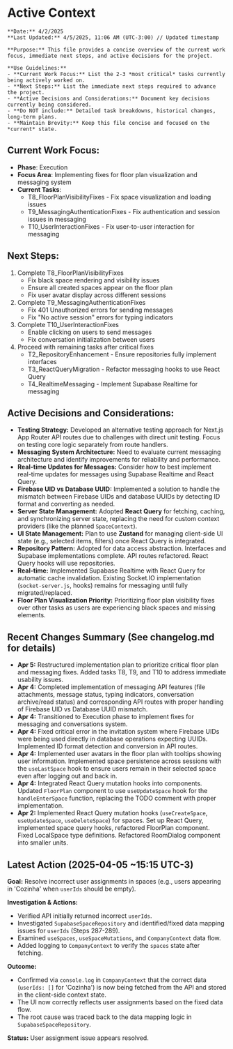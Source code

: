 # Active Context
```guidance
**Date:** 4/2/2025
**Last Updated:** 4/5/2025, 11:06 AM (UTC-3:00) // Updated timestamp

**Purpose:** This file provides a concise overview of the current work focus, immediate next steps, and active decisions for the project.

**Use Guidelines:**
- **Current Work Focus:** List the 2-3 *most critical* tasks currently being actively worked on.
- **Next Steps:** List the immediate next steps required to advance the project.
- **Active Decisions and Considerations:** Document key decisions currently being considered.
- **Do NOT include:** Detailed task breakdowns, historical changes, long-term plans.
- **Maintain Brevity:** Keep this file concise and focused on the *current* state.
```
## Current Work Focus:
- **Phase**: Execution
- **Focus Area**: Implementing fixes for floor plan visualization and messaging system
- **Current Tasks**: 
  - T8_FloorPlanVisibilityFixes - Fix space visualization and loading issues
  - T9_MessagingAuthenticationFixes - Fix authentication and session issues in messaging
  - T10_UserInteractionFixes - Fix user-to-user interaction for messaging

## Next Steps:
1. Complete T8_FloorPlanVisibilityFixes
   - Fix black space rendering and visibility issues
   - Ensure all created spaces appear on the floor plan
   - Fix user avatar display across different sessions
2. Complete T9_MessagingAuthenticationFixes
   - Fix 401 Unauthorized errors for sending messages
   - Fix "No active session" errors for typing indicators
3. Complete T10_UserInteractionFixes
   - Enable clicking on users to send messages
   - Fix conversation initialization between users
4. Proceed with remaining tasks after critical fixes
   - T2_RepositoryEnhancement - Ensure repositories fully implement interfaces
   - T3_ReactQueryMigration - Refactor messaging hooks to use React Query
   - T4_RealtimeMessaging - Implement Supabase Realtime for messaging

## Active Decisions and Considerations:
- **Testing Strategy:** Developed an alternative testing approach for Next.js App Router API routes due to challenges with direct unit testing. Focus on testing core logic separately from route handlers.
- **Messaging System Architecture:** Need to evaluate current messaging architecture and identify improvements for reliability and performance.
- **Real-time Updates for Messages:** Consider how to best implement real-time updates for messages using Supabase Realtime and React Query.
- **Firebase UID vs Database UUID:** Implemented a solution to handle the mismatch between Firebase UIDs and database UUIDs by detecting ID format and converting as needed.
- **Server State Management:** Adopted **React Query** for fetching, caching, and synchronizing server state, replacing the need for custom context providers (like the planned `SpaceContext`).
- **UI State Management:** Plan to use **Zustand** for managing client-side UI state (e.g., selected items, filters) once React Query is integrated.
- **Repository Pattern:** Adopted for data access abstraction. Interfaces and Supabase implementations complete. API routes refactored. React Query hooks will use repositories.
- **Real-time:** Implemented Supabase Realtime with React Query for automatic cache invalidation. Existing Socket.IO implementation (`socket-server.js`, hooks) remains for messaging until fully migrated/replaced.
- **Floor Plan Visualization Priority:** Prioritizing floor plan visibility fixes over other tasks as users are experiencing black spaces and missing elements.

## Recent Changes Summary (See changelog.md for details)
- **Apr 5:** Restructured implementation plan to prioritize critical floor plan and messaging fixes. Added tasks T8, T9, and T10 to address immediate usability issues.
- **Apr 4:** Completed implementation of messaging API features (file attachments, message status, typing indicators, conversation archive/read status) and corresponding API routes with proper handling of Firebase UID vs Database UUID mismatch.
- **Apr 4:** Transitioned to Execution phase to implement fixes for messaging and conversations system.
- **Apr 4:** Fixed critical error in the invitation system where Firebase UIDs were being used directly in database operations expecting UUIDs. Implemented ID format detection and conversion in API routes.
- **Apr 4:** Implemented user avatars in the floor plan with tooltips showing user information. Implemented space persistence across sessions with the `useLastSpace` hook to ensure users remain in their selected space even after logging out and back in.
- **Apr 4:** Integrated React Query mutation hooks into components. Updated `FloorPlan` component to use `useUpdateSpace` hook for the `handleEnterSpace` function, replacing the TODO comment with proper implementation.
- **Apr 2:** Implemented React Query mutation hooks (`useCreateSpace`, `useUpdateSpace`, `useDeleteSpace`) for spaces. Set up React Query, implemented space query hooks, refactored FloorPlan component. Fixed LocalSpace type definitions. Refactored RoomDialog component into smaller units.

## Latest Action (2025-04-05 ~15:15 UTC-3)

**Goal:** Resolve incorrect user assignments in spaces (e.g., users appearing in 'Cozinha' when `userIds` should be empty).

**Investigation & Actions:**
- Verified API initially returned incorrect `userIds`.
- Investigated `SupabaseSpaceRepository` and identified/fixed data mapping issues for `userIds` (Steps 287-289).
- Examined `useSpaces`, `useSpaceMutations`, and `CompanyContext` data flow.
- Added logging to `CompanyContext` to verify the `spaces` state after fetching.

**Outcome:**
- Confirmed via `console.log` in `CompanyContext` that the correct data (`userIds: []` for 'Cozinha') is now being fetched from the API and stored in the client-side context state.
- The UI now correctly reflects user assignments based on the fixed data flow.
- The root cause was traced back to the data mapping logic in `SupabaseSpaceRepository`.

**Status:** User assignment issue appears resolved.
